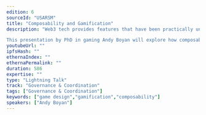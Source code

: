 ```yaml
---
edition: 6
sourceId: "USARSM"
title: "Composability and Gamification"
description: "Web3 tech provides features that have been practically unexplored by game designers. Games use DeFi mechanics, or self-custody and P2P marketplace mechanics, but few have used composability to create new game experiences for incentivization.

This presentation by PhD in gaming Andy Boyan will explore how composable Web3 standards enable a revolution in gaming far beyond ownership and collection, featuring Infinity Keys, an achievements game built on composable assets across Web3."
youtubeUrl: ""
ipfsHash: ""
ethernaIndex: ""
ethernaPermalink: ""
duration: 586
expertise: ""
type: "Lightning Talk"
track: "Governance & Coordination"
tags: ["Governance & Coordination"]
keywords: ["game design","gamification","composability"]
speakers: ["Andy Boyan"]
---
```

